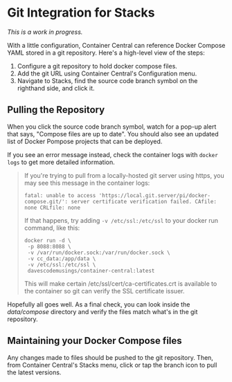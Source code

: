 # Git Integration for Stacks

_This is a work in progress._

With a little configuration, Container Central can reference Docker Compose YAML stored in a git repository. Here's a high-level view of the steps:

1. Configure a git repository to hold docker compose files.
2. Add the git URL using Container Central's Configuration menu.
3. Navigate to Stacks, find the source code branch symbol on the righthand side, and click it.

## Pulling the Repository
When you click the source code branch symbol, watch for a pop-up alert that says, "Compose files are up to date". You should also see an updated list of Docker Pompose projects that can be deployed.

If you see an error message instead, check the container logs with `docker logs` to get more detailed information.

>If you're trying to pull from a locally-hosted git server using https, you may see this message in the container logs:
>```
>fatal: unable to access 'https://local.git.server/pi/docker-compose.git/': server certificate verification failed. CAfile: none CRLfile: none
>```
>
>If that happens, try adding `-v /etc/ssl:/etc/ssl` to your docker run command, like this:
>
>```
>docker run -d \
>  -p 8088:8088 \
>  -v /var/run/docker.sock:/var/run/docker.sock \
>  -v cc_data:/app/data \
>  -v /etc/ssl:/etc/ssl \
>  davescodemusings/container-central:latest
>```
>
>This will make certain /etc/ssl/cert/ca-certificates.crt is available to the container so git can verify the SSL certificate issuer. 

Hopefully all goes well. As a final check, you can look inside the _data/compose_ directory and verify the files match what's in the git repository.

## Maintaining your Docker Compose files
Any changes made to files should be pushed to the git repository. Then, from Container Central's Stacks menu, click or tap the branch icon to pull the latest versions.
